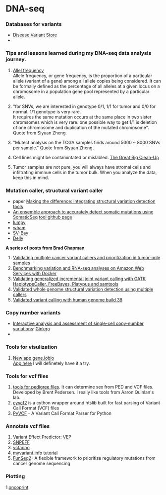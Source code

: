 # DNA-seq

### Databases for variants
* [Disease Variant Store](https://rvs.u.hpc.mssm.edu/divas/)
* 



### Tips and lessons learned during my DNA-seq data analysis journey.  

1. [Allel frequency](https://en.wikipedia.org/wiki/Allele_frequency)  
  Allele frequency, or gene frequency, is the proportion of a particular allele (variant of a gene) among all allele copies       being considered. It can be formally defined as the percentage of all alleles at a given locus on a chromosome in a population   gene pool represented by a particular allele.

2. "for SNVs, we are interested in genotype 0/1, 1/1 for tumor and 0/0 for normal. 1/1 genotype is very rare.  
   It requires the same mutation occurs at the same place in two sister chromsomes which is very rare. one possible way to get 
   1/1 is deletion of one chromosome and duplication of the mutated chromosome". Quote from Siyuan Zheng.

3. "Mutect analysis on the TCGA samples finds around 5000 ~ 8000 SNVs per sample." Quote from Siyuan Zheng. 
4. Cell lines might be contamintated or mislabled. [The Great Big Clean-Up](http://mobile.the-scientist.com/article/43821/the-great-big-clean-up)  
5. Tumor samples are not pure, you will always have stromal cells and infiltrating immnue cells in the tumor bulk. When you analyze the data, keep this in mind.


### Mutation caller, structural variant caller

* paper [Making the difference: integrating structural variation detection tools](http://bib.oxfordjournals.org/content/16/5/852.short?rss=1&utm_source=twitterfeed&utm_medium=twitter)
* [An ensemble approach to accurately detect somatic mutations using SomaticSeq](http://www.genomebiology.com/2015/16/1/197#B14) [tool github page](https://github.com/bioinform/somaticseq/)
* [lumpy](https://github.com/arq5x/lumpy-sv)
* [wham](https://github.com/zeeev/wham)
* [SV-Bay](https://github.com/InstitutCurie/SV-Bay )  
* [Delly](https://github.com/tobiasrausch/delly)

**A series of posts from Brad Chapman**  

1. [Validating multiple cancer variant callers and prioritization in tumor-only samples](http://bcb.io/2015/03/05/cancerval/)  
2. [Benchmarking variation and RNA-seq analyses on Amazon Web Services with Docker](http://bcb.io/2014/12/19/awsbench/)  
3. [Validating generalized incremental joint variant calling with GATK HaplotypeCaller, FreeBayes, Platypus and samtools](http://bcb.io/2014/10/07/joint-calling/)  
4. [Validated whole genome structural variation detection using multiple callers](http://bcb.io/2014/08/12/validated-whole-genome-structural-variation-detection-using-multiple-callers/)  
5. [Validated variant calling with human genome build 38](http://bcb.io/2015/09/17/hg38-validation/)


### Copy number variants 
* [Interactive analysis and assessment of single-cell copy-number variations](http://www.nature.com/nmeth/journal/vaop/ncurrent/full/nmeth.3578.html): [Ginkgo](http://qb.cshl.edu/ginkgo)   
* 

### Tools for visulization 
1. [New app gene.iobio](http://bib.oxfordjournals.org/content/14/6/671.full)  
[App here](http://gene.iobio.io/?rel0=proband&rel1=mother&rel2=father) I will definetely have it a try.

### Tools for vcf files
1. [tools for pedigree files](https://github.com/brentp/peddy). It can determine sex from PED and VCF files. Developed by Brent Pedersen. I really like tools from Aaron Quinlan's lab.
2. [cyvcf2](https://github.com/brentp/cyvcf2) is a cython wrapper around htslib built for fast parsing of Variant Call Format (VCF) files
3. [PyVCF](http://pyvcf.readthedocs.org/en/latest/) - A Variant Call Format Parser for Python

### Annotate vcf files
1. Variant Effect Predictor: [VEP](http://useast.ensembl.org/info/docs/tools/vep/index.html)
2. [SNPEFF](http://snpeff.sourceforge.net/)
3. [vcfanno](https://github.com/brentp/vcfanno)
4. [myvariant.info](http://myvariant.info/) [tutorial](https://github.com/SuLab/myvariant.info/blob/master/docs/ipynb/myvariant_R_miller.ipynb) 
5. [FunSeq2](http://funseq2.gersteinlab.org/)- A flexible framework to prioritize regulatory mutations from cancer genome sequencing

### Plotting
1.[oncoprint](https://bioconductor.org/packages/release/bioc/vignettes/ComplexHeatmap/inst/doc/s8.oncoprint.html)

